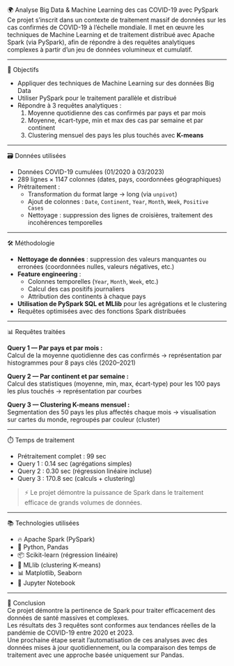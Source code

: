 🌍 Analyse Big Data & Machine Learning des cas COVID-19 avec PySpark  
Ce projet s’inscrit dans un contexte de traitement massif de données sur les cas confirmés de COVID-19 à l’échelle mondiale. Il met en œuvre les techniques de Machine Learning et de traitement distribué avec Apache Spark (via PySpark), afin de répondre à des requêtes analytiques complexes à partir d’un jeu de données volumineux et cumulatif.

---

🧠 Objectifs  
- Appliquer des techniques de Machine Learning sur des données Big Data  
- Utiliser PySpark pour le traitement parallèle et distribué  
- Répondre à 3 requêtes analytiques :
  1. Moyenne quotidienne des cas confirmés par pays et par mois  
  2. Moyenne, écart-type, min et max des cas par semaine et par continent  
  3. Clustering mensuel des pays les plus touchés avec **K-means**

---

🗃️ Données utilisées  
- Données COVID-19 cumulées (01/2020 à 03/2023)  
- 289 lignes × 1147 colonnes (dates, pays, coordonnées géographiques)  
- Prétraitement :
  - Transformation du format large → long (via `unpivot`)  
  - Ajout de colonnes : `Date`, `Continent`, `Year`, `Month`, `Week`, `Positive Cases`  
  - Nettoyage : suppression des lignes de croisières, traitement des incohérences temporelles

---

🛠️ Méthodologie  
- **Nettoyage de données** : suppression des valeurs manquantes ou erronées (coordonnées nulles, valeurs négatives, etc.)  
- **Feature engineering** :
  - Colonnes temporelles (`Year`, `Month`, `Week`, etc.)
  - Calcul des cas positifs journaliers
  - Attribution des continents à chaque pays  
- **Utilisation de PySpark SQL et MLlib** pour les agrégations et le clustering  
- Requêtes optimisées avec des fonctions Spark distribuées

---

📊 Requêtes traitées

**Query 1 — Par pays et par mois :**  
Calcul de la moyenne quotidienne des cas confirmés → représentation par histogrammes pour 8 pays clés (2020–2021)

**Query 2 — Par continent et par semaine :**  
Calcul des statistiques (moyenne, min, max, écart-type) pour les 100 pays les plus touchés → représentation par courbes

**Query 3 — Clustering K-means mensuel :**  
Segmentation des 50 pays les plus affectés chaque mois → visualisation sur cartes du monde, regroupés par couleur (cluster)

---

⏱️ Temps de traitement
- Prétraitement complet : 99 sec  
- Query 1 : 0.14 sec (agrégations simples)  
- Query 2 : 0.30 sec (régression linéaire incluse)  
- Query 3 : 170.8 sec (calculs + clustering)  
> ⚡ Le projet démontre la puissance de Spark dans le traitement efficace de grands volumes de données.

---

📚 Technologies utilisées  
- 🔥 Apache Spark (PySpark)  
- 🐍 Python, Pandas  
- 📦 Scikit-learn (régression linéaire)  
- 🧪 MLlib (clustering K-means)  
- 📊 Matplotlib, Seaborn  
- 📝 Jupyter Notebook

---

📝 Conclusion  
Ce projet démontre la pertinence de Spark pour traiter efficacement des données de santé massives et complexes.  
Les résultats des 3 requêtes sont conformes aux tendances réelles de la pandémie de COVID-19 entre 2020 et 2023.  
Une prochaine étape serait l’automatisation de ces analyses avec des données mises à jour quotidiennement, ou la comparaison des temps de traitement avec une approche basée uniquement sur Pandas.

